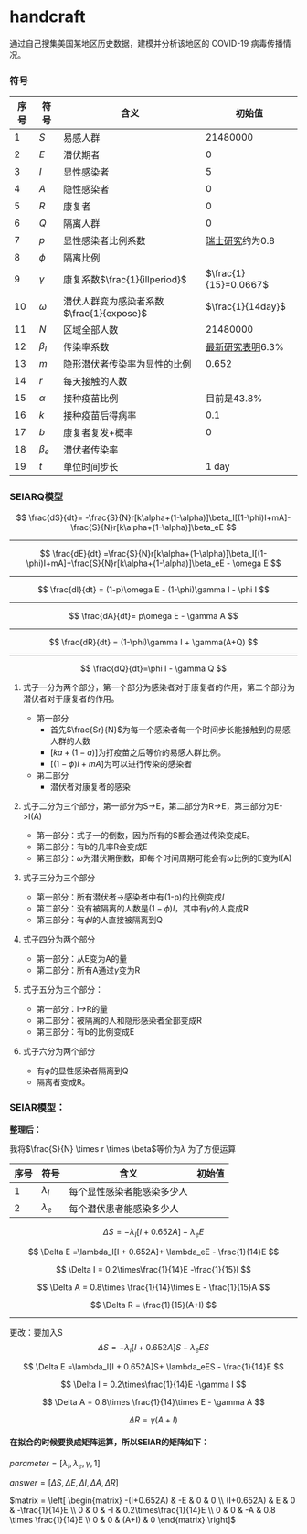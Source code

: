 # handcraft







通过自己搜集美国某地区历史数据，建模并分析该地区的 COVID-19 病毒传播情况。

### 符号

| 序号 | 符号      | 含义                                      | 初始值                                                       |
| ---- | --------- | ----------------------------------------- | ------------------------------------------------------------ |
| 1    | $S$       | 易感人群                                  | 21480000                                                     |
| 2    | $E$       | 潜伏期者                                  | 0                                                            |
| 3    | $I$       | 显性感染者                                | 5                                                            |
| 4    | $A$       | 隐性感染者                                | 0                                                            |
| 5    | $R$       | 康复者                                    | 0                                                            |
| 6    | $Q$       | 隔离人群                                  | 0                                                            |
| 7    | $p$       | 显性感染者比例系数                        | [瑞士研究](https://www.swissinfo.ch/chi/%E7%91%9E%E5%A3%AB%E7%A0%94%E7%A9%B6%E5%8F%91%E7%8E%B0-%E6%97%A0%E7%97%87%E7%8A%B6%E6%84%9F%E6%9F%93%E8%80%85%E4%BB%85%E5%8D%A0%E6%96%B0%E5%86%A0%E7%97%85%E6%AF%92%E6%84%9F%E6%9F%93%E4%BA%BA%E7%BE%A4%E7%BA%A6%E4%B8%A4%E6%88%90/46052932)约为0.8 |
| 8    | $\phi$    | 隔离比例                                  |                                                              |
| 9    | $\gamma$  | 康复系数$\frac{1}{illperiod}$             | $\frac{1}{15}=0.0667$                                        |
| 10   | $\omega$  | 潜伏人群变为感染者系数 $\frac{1}{expose}$ | $\frac{1}{14day}$                                            |
| 11   | $N$       | 区域全部人数                              | 21480000                                                     |
| 12   | $\beta_I$ | 传染率系数                                | [最新研究表明](https://www.yicai.com/news/100569749.html)6.3% |
| 13   | $m$       | 隐形潜伏者传染率为显性的比例              | 0.652                                                        |
| 14   | $r$       | 每天接触的人数                            |                                                              |
| 15   | $\alpha$  | 接种疫苗比例                              | 目前是43.8%                                                  |
| 16   | $k$       | 接种疫苗后得病率                          | 0.1                                                          |
| 17   | $b$       | 康复者复发+概率                           | 0                                                            |
| 18   | $\beta_e$ | 潜伏者传染率                              |                                                              |
| 19   | $t$       | 单位时间步长                              | 1 day                                                        |

### SEIARQ模型


$$
\frac{dS}{dt}= -\frac{S}{N}r[k\alpha+(1-\alpha)]\beta_I[(1-\phi)I+mA]-\frac{S}{N}r[k\alpha+(1-\alpha)]\beta_eE
$$

----

$$
\frac{dE}{dt} =\frac{S}{N}r[k\alpha+(1-\alpha)]\beta_I[(1-\phi)I+mA]+\frac{S}{N}r[k\alpha+(1-\alpha)]\beta_eE - \omega E
$$

---

$$
\frac{dI}{dt} = (1-p)\omega E - (1-\phi)\gamma I - \phi I
$$

---

$$
\frac{dA}{dt}= p\omega E - \gamma A
$$

---

$$
\frac{dR}{dt} = (1-\phi)\gamma I + \gamma(A+Q)
$$

---

$$
\frac{dQ}{dt}=\phi I - \gamma Q
$$

1. 式子一分为两个部分，第一个部分为感染者对于康复者的作用，第二个部分为潜伏者对于康复者的作用。
   * 第一部分
     * 首先$\frac{Sr}{N}$为每一个感染者每一个时间步长能接触到的易感人群的人数
     * $[ka+(1-a)]$为打疫苗之后等价的易感人群比例。
     * $[(1-\phi)I+mA]$为可以进行传染的感染者
   * 第二部分
     * 潜伏者对康复者的感染

2. 式子二分为三个部分，第一部分为S->E，第二部分为R->E，第三部分为E->I(A)
   * 第一部分：式子一的倒数，因为所有的S都会通过传染变成E。
   * 第二部分：有b的几率R会变成E
   * 第三部分：$\omega$为潜伏期倒数，即每个时间周期可能会有$\omega$比例的E变为I(A)
3. 式子三分为三个部分
   * 第一部分：所有潜伏者->感染者中有(1-p)的比例变成$I$
   * 第二部分：没有被隔离的人数是$(1-\phi)I$，其中有$\gamma$的人变成R
   * 第三部分：有$\phi I$的人直接被隔离到Q
4. 式子四分为两个部分
   * 第一部分：从E变为A的量
   * 第二部分：所有A通过$\gamma$变为R
5. 式子五分为三个部分：
   * 第一部分：I->R的量
   * 第二部分：被隔离的人和隐形感染者全部变成R
   * 第三部分：有b的比例变成E
6. 式子六分为两个部分
   * 有$\phi$的显性感染者隔离到Q
   * 隔离者变成R。



### SEIAR模型：

**整理后：**

我将$\frac{S}{N} \times r \times \beta$等价为$\lambda$ <kbd>为了方便运算</kbd>

| 序号 | 符号        | 含义                       | 初始值 |
| ---- | ----------- | -------------------------- | ------ |
| 1    | $\lambda_I$ | 每个显性感染者能感染多少人 |        |
| 2    | $\lambda_e$ | 每个潜伏患者能感染多少人   |        |


$$
\Delta S = -\lambda_I[I + 0.652A]- \lambda_eE
$$

$$
\Delta E =\lambda_I[I + 0.652A]+ \lambda_eE - \frac{1}{14}E
$$

$$
\Delta I = 0.2\times\frac{1}{14}E -\frac{1}{15}I
$$

$$
\Delta A = 0.8\times \frac{1}{14}\times E - \frac{1}{15}A
$$

$$
\Delta R = \frac{1}{15}(A+I)
$$


---
更改：要加入S
$$
\Delta S = -\lambda_I[I + 0.652A]S- \lambda_eES
$$

$$
\Delta E =\lambda_I[I + 0.652A]S+ \lambda_eES - \frac{1}{14}E
$$

$$
\Delta I = 0.2\times\frac{1}{14}E -\gamma I
$$

$$
\Delta A = 0.8\times \frac{1}{14}\times E - \gamma A
$$

$$
\Delta R = \gamma (A+I)
$$

#### 在拟合的时候要换成矩阵运算，所以SEIAR的矩阵如下：

$parameter=[\lambda_I, \lambda_e, \gamma, 1]$

$answer = [\Delta S, \Delta E, \Delta I, \Delta A, \Delta R]$

$matrix =  \left[ \begin{matrix}   -(I+0.652A) & -E & 0 & 0 \\   (I+0.652A) & E & 0 & -\frac{1}{14}E \\   0 & 0 & -I & 0.2\times\frac{1}{14}E \\ 0 & 0 & -A & 0.8 \times \frac{1}{14}E \\ 0 & 0 & (A+I) & 0  \end{matrix}  \right]$


